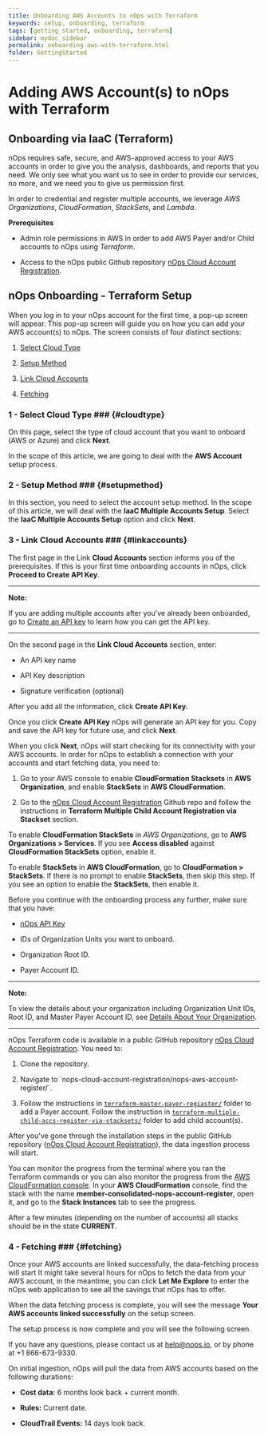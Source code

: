 ```yaml
---
title: Onboarding AWS Accounts to nOps with Terraform
keywords: setup, onboarding, terraform
tags: [getting_started, onboarding, terraform]
sidebar: mydoc_sidebar
permalink: onboarding-aws-with-terraform.html
folder: GettingStarted
---
```


# Adding AWS Account(s) to nOps with Terraform #

## Onboarding via IaaC (Terraform) ##

nOps requires safe, secure, and AWS-approved access to your AWS accounts in order to give you the analysis, dashboards, and reports that you need. We only see what you want us to see in order to provide our services, no more, and we need you to give us permission first.

In order to credential and register multiple accounts, we leverage _AWS Organizations_, _CloudFormation_, _StackSets_, and _Lambda_.

**Prerequisites**

* Admin role permissions in AWS in order to add AWS Payer and/or Child accounts to nOps using _Terraform_.
    
* Access to the nOps public Github repository [nOps Cloud Account Registration](https://github.com/nops-io/nops-cloud-account-registration).
    

## nOps Onboarding - Terraform Setup ##

When you log in to your nOps account for the first time, a pop-up screen will appear. This pop-up screen will guide you on how you can add your AWS account(s) to nOps. The screen consists of four distinct sections:

1.  [Select Cloud Type](#cloudtype)
    
2.  [Setup Method](#setupmethod)
    
3.  [Link Cloud Accounts](#linkaccounts)
    
4.  [Fetching](#fetching)
    

### 1 - Select Cloud Type ### {#cloudtype}


On this page, select the type of cloud account that you want to onboard (AWS or Azure) and click **Next**.

In the scope of this article, we are going to deal with the **AWS Account** setup process.

### 2 - Setup Method ### {#setupmethod}


In this section, you need to select the account setup method. In the scope of this article, we will deal with the **IaaC Multiple Accounts Setup**. Select the **IaaC Multiple Accounts Setup** option and click **Next**.

### 3 - Link Cloud Accounts ### {#linkaccounts}


The first page in the Link **Cloud Accounts** section informs you of the prerequisites. If this is your first time onboarding accounts in nOps, click **Proceed to Create API Key**.

* * *

**Note:**

If you are adding multiple accounts after you’ve already been onboarded, go to [Create an API key](https://docs.nops.io/en/articles/5955764-getting-started-with-the-nops-developer-api) to learn how you can get the API key.

* * *

On the second page in the **Link Cloud Accounts** section, enter:

* An API key name
    
* API Key description
    
* Signature verification (optional)
    

After you add all the information, click **Create API Key.**

Once you click **Create API Key** nOps will generate an API key for you. Copy and save the API key for future use, and click **Next**.

When you click **Next**, nOps will start checking for its connectivity with your AWS accounts. In order for nOps to establish a connection with your accounts and start fetching data, you need to:

1.  Go to your AWS console to enable **CloudFormation Stacksets** in **AWS Organization**, and enable **StackSets** in **AWS CloudFormation**.
    
2.  Go to the [nOps Cloud Account Registration](https://github.com/nops-io/nops-cloud-account-registration) Github repo and follow the instructions in **Terraform Multiple Child Account Registration via Stackset** section.
    

To enable **CloudFormation StackSets** in _AWS Organizations_, go to **AWS Organizations > Services**. If you see **Access disabled** against **CloudFormation StackSets** option, enable it.

To enable **StackSets** in **AWS CloudFormation**, go to **CloudFormation > StackSets**. If there is no prompt to enable **StackSets**, then skip this step. If you see an option to enable the **StackSets**, then enable it.

Before you continue with the onboarding process any further, make sure that you have:

* [nOps API Key](https://docs.nops.io/en/articles/5955764-getting-started-with-the-nops-developer-api)
    
* IDs of Organization Units you want to onboard.
    
* Organization Root ID.
    
* Payer Account ID.
    

* * *

**Note:**

To view the details about your organization including Organization Unit IDs, Root ID, and Master Payer Account ID, see [Details About Your Organization](https://docs.aws.amazon.com/organizations/latest/userguide/orgs_manage_org_details.html#orgs_view_ou).

* * *

nOps Terraform code is available in a public GitHub repository [nOps Cloud Account Registration](https://github.com/nops-io/nops-cloud-account-registration). You need to:

1.  Clone the repository.
    
2.  Navigate to \`nops-cloud-account-registration/nops-aws-account-register/\`.
    
3.  Follow the instructions in [`terraform-master-payer-regiaster/`](https://github.com/nops-io/nops-cloud-account-registration/tree/main/nops-aws-account-register/terraform-master-payer-register) folder to add a Payer account. Follow the instruction in [`terraform-multiple-child-accs-register-via-stacksets/`](https://github.com/nops-io/nops-cloud-account-registration/tree/main/nops-aws-account-register/terraform-multiple-child-accs-register-via-stacksets) folder to add child account(s).
    

After you've gone through the installation steps in the public GitHub repository ([nOps Cloud Account Registration](https://github.com/nops-io/nops-cloud-account-registration)), the data ingestion process will start.

You can monitor the progress from the terminal where you ran the Terraform commands or you can also monitor the progress from the [AWS CloudFormation console](https://us-east-1.console.aws.amazon.com/cloudformation/home?region=us-east-1#/stacksets). In your **AWS CloudFormation** console, find the stack with the name **member-consolidated-nops-account-register**, open it, and go to the **Stack Instances** tab to see the progress.

After a few minutes (depending on the number of accounts) all stacks should be in the state **CURRENT**.

### 4 - Fetching ### {#fetching}


Once your AWS accounts are linked successfully, the data-fetching process will start It might take several hours for nOps to fetch the data from your AWS account, in the meantime, you can click **Let Me Explore** to enter the nOps web application to see all the savings that nOps has to offer.  
  
When the data fetching process is complete, you will see the message **Your AWS accounts linked successfully** on the setup screen.

The setup process is now complete and you will see the following screen.

If you have any questions, please contact us at [help@nops.io](mailto:help@nops.io), or by phone at +1 866-673-9330.

On initial ingestion, nOps will pull the data from AWS accounts based on the following durations:

* **Cost data:** 6 months look back + current month.
    
* **Rules:** Current date.
    
* **CloudTrail Events:** 14 days look back.